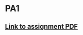 PA1
===

[Link to assignment PDF](https://bb.its.iastate.edu/bbcswebdav/pid-3869976-dt-content-rid-43666957_1/courses/F2017-COM_S-311_-ALL/pa1.pdf)
------------------------------------------------------------------------------------------------------------------------------------------




